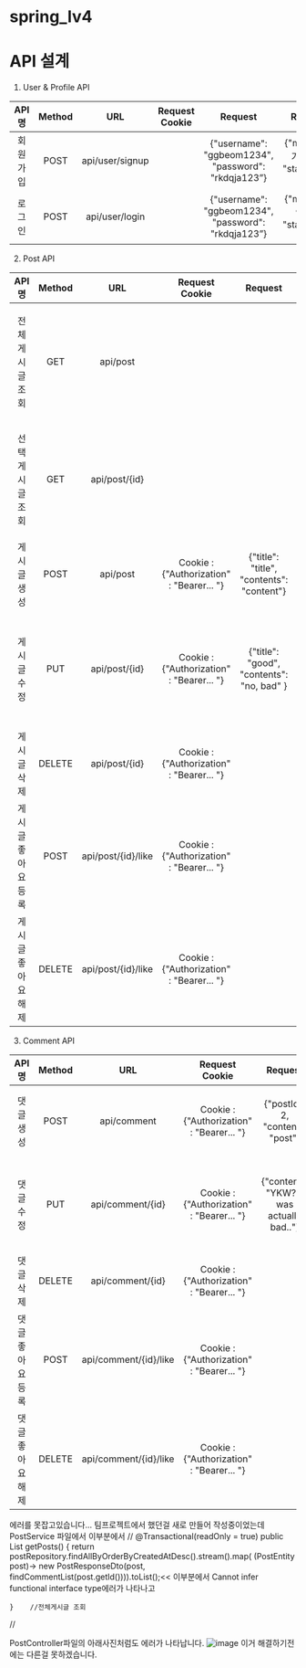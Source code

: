 # spring_lv4

# API 설계

1. User & Profile API

|API 명|Method|URL|Request Cookie|Request|Response|Response Cookie|
|:---:|:---:|:---:|:---:|:---:|:---:|:---:|
|회원가입|POST|api/user/signup||{"username": "ggbeom1234", "password": "rkdqja123”}|{"msg": "회원가입 성공", "statusCode": 200}||
|로그인|POST|api/user/login||{"username": "ggbeom1234", "password": "rkdqja123”}|{"msg": "로그인 성공", "statusCode": 200}|Cookie : {"Authorization" : "Bearer... "}|


2. Post API

|API 명|Method|URL|Request Cookie|Request|Response|Response Cookie|
|:---:|:---:|:---:|:---:|:---:|:---:|:---:|
|전체 게시글 조회|GET|api/post|||[ {"title": "title", "username": "ggbeom1234", "contents": "content", "createdAt": "2023-06-28T10:00:04.032185", "modifiedAt": "2023-06-28T10:00:04.032185", "commentList": [] },  ]||
|선택 게시글 조회|GET|api/post/{id}|||{"title": "title", "username": "ggbeom1234", "contents": "content", "createdAt": "2023-06-28T10:00:04.032185", "modifiedAt": "2023-06-28T10:00:04.032185", "commentList": [] }||
|게시글 생성|POST|api/post|Cookie : {"Authorization" : "Bearer... "}|{"title": "title", "contents": "content"}||
|게시글 수정|PUT|api/post/{id}|Cookie : {"Authorization" : "Bearer... "}|{"title": "good", "contents": "no, bad" }|{"title": "good", "username": "ggbeom1234", "contents": "no, bad", "createdAt": "2023-06-28T09:59:48.081672", "modifiedAt": "2023-06-28T10:00:56.0170722", "commentList": [] }||
|게시글 삭제|DELETE|api/post/{id}|Cookie : {"Authorization" : "Bearer... "}||{"msg": "게시글 삭제 성공", "statusCode": 200}||
|게시글 좋아요 등록|POST|api/post/{id}/like|Cookie : {"Authorization" : "Bearer... "}||{"msg": "게시글 좋아오 성공", "statusCode": 200}||
|게시글 좋아요 해제|DELETE|api/post/{id}/like|Cookie : {"Authorization" : "Bearer... "}||{{"msg": "게시글 좋아요 취소", "statusCode": 200}

3. Comment API

|API 명|Method|URL|Request Cookie|Request|Response|Response Cookie|
|:---:|:---:|:---:|:---:|:---:|:---:|:---:|
|댓글 생성|POST|api/comment|Cookie : {"Authorization" : "Bearer... "}|{"postId": 2, "content": "post"}|{"commentId": 1, "username": "part", "content": "nice post"}||
|댓글 수정|PUT|api/comment/{id}|Cookie : {"Authorization" : "Bearer... "}|{"content": "YKW? it was actually bad.."}|{"commentId": 1, "username": "part", "content": "YKW? it was actually bad.."}||
|댓글 삭제|DELETE|api/comment/{id}|Cookie : {"Authorization" : "Bearer... "}||{"msg": "댓글 삭제 성공", "statusCode": 200}||
|댓글 좋아요 등록|POST|api/comment/{id}/like|Cookie : {"Authorization" : "Bearer... "}||{"msg": "댓글 좋아요 성공", "statusCode": 200}||
|댓글 좋아요 해제|DELETE|api/comment/{id}/like|Cookie : {"Authorization" : "Bearer... "}||{{"msg": "댓글 좋아요 취소", "statusCode": 200}

에러를 못잡고있습니다... 팀프로젝트에서 했던걸 새로 만들어 작성중이었는데  
PostService 파일에서
이부분에서
//
@Transactional(readOnly = true)
    public List<PostResponseDto> getPosts() {
        return postRepository.findAllByOrderByCreatedAtDesc().stream().map(
        (PostEntity post)-> new PostResponseDto(post, findCommentList(post.getId()))).toList();<< 이부분에서 Cannot infer functional interface type에러가 나타나고
        
    }    //전체게시글 조회
//



PostController파일의
아래사진처럼도 에러가 나타납니다.
![image](https://github.com/bor1gunbbang/spring_lv4/assets/79289862/624a753b-f845-461d-a383-c83ba725f26f)
이거 해결하기전에는 다른걸 못하겠습니다.
    
